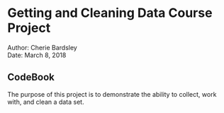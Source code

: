 # Getting and Cleaning Data Course Project
Author:  Cherie Bardsley  
Date:  March 8, 2018  


## CodeBook
The purpose of this project is to demonstrate the ability to collect, work with, and clean a data set.

